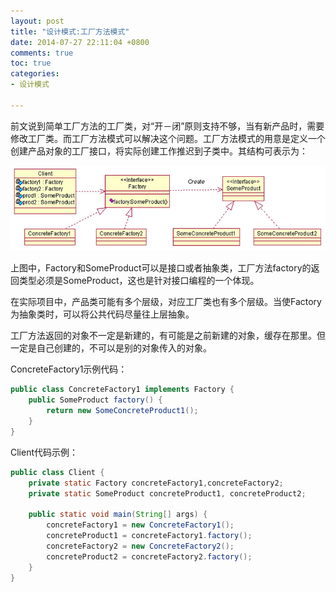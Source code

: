 ```yaml
---
layout: post
title: "设计模式:工厂方法模式"
date: 2014-07-27 22:11:04 +0800
comments: true
toc: true
categories: 
- 设计模式

---
```


前文说到简单工厂方法的工厂类，对“开－闭”原则支持不够，当有新产品时，需要修改工厂类。而工厂方法模式可以解决这个问题。工厂方法模式的用意是定义一个创建产品对象的工厂接口，将实际创建工作推迟到子类中。其结构可表示为：

![image](/myresource/images/image_blog_2014-07-27_22.10.30.jpg)

<!--more-->
上图中，Factory和SomeProduct可以是接口或者抽象类，工厂方法factory的返回类型必须是SomeProduct，这也是针对接口编程的一个体现。

在实际项目中，产品类可能有多个层级，对应工厂类也有多个层级。当使Factory为抽象类时，可以将公共代码尽量往上层抽象。

工厂方法返回的对象不一定是新建的，有可能是之前新建的对象，缓存在那里。但一定是自己创建的，不可以是别的对象传入的对象。

ConcreteFactory1示例代码：

```java
public class ConcreteFactory1 implements Factory {
	public SomeProduct factory() {
		return new SomeConcreteProduct1();
	}  
}
```

Client代码示例：

```java
public class Client {
	private static Factory concreteFactory1,concreteFactory2;
	private static SomeProduct concreteProduct1, concreteProduct2;
	
	public static void main(String[] args) {
		concreteFactory1 = new ConcreteFactory1();
		concreteProduct1 = concreteFactory1.factory();
		concreteFactory2 = new ConcreteFactory2();
		concreteProduct2 = concreteFactory2.factory();
	}
}
```
